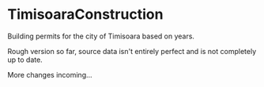 # TimisoaraConstruction

Building permits for the city of Timisoara based on years.

Rough version so far, source data isn't entirely perfect and is not completely up to date.

More changes incoming...